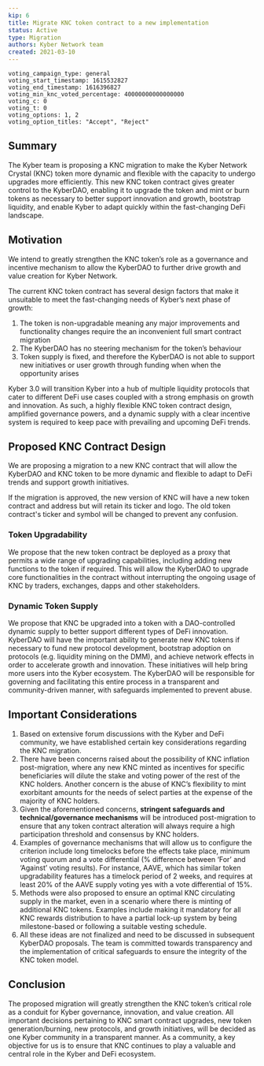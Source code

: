 ```yaml
---
kip: 6
title: Migrate KNC token contract to a new implementation
status: Active
type: Migration
authors: Kyber Network team
created: 2021-03-10
---
```



```
voting_campaign_type: general
voting_start_timestamp: 1615532827
voting_end_timestamp: 1616396827
voting_min_knc_voted_percentage: 40000000000000000
voting_c: 0
voting_t: 0
voting_options: 1, 2
voting_option_titles: "Accept", "Reject"
```

## Summary

The Kyber team is proposing a KNC migration to make the Kyber Network Crystal (KNC) token more dynamic and flexible with the capacity to undergo upgrades more efficiently. This new KNC token contract gives greater control to the KyberDAO, enabling it to upgrade the token and mint or burn tokens as necessary to better support innovation and growth, bootstrap liquidity, and enable Kyber to adapt quickly within the fast-changing DeFi landscape.

## Motivation

We intend to greatly strengthen the KNC token’s role as a governance and incentive mechanism to allow the KyberDAO to further drive growth and value creation for Kyber Network. 

The current KNC token contract has several design factors that make it unsuitable to meet the fast-changing needs of Kyber’s next phase of growth:
1.  The token is non-upgradable meaning any major improvements and functionality changes require the an inconvenient full smart contract migration
2.  The KyberDAO has no steering mechanism for the token’s behaviour
3.  Token supply is fixed, and therefore the KyberDAO is not able to support new initiatives or user growth through funding when when the opportunity arises

Kyber 3.0 will transition Kyber into a hub of multiple liquidity protocols that cater to different DeFi use cases coupled with a strong emphasis on growth and innovation. As such, a highly flexible KNC token contract design, amplified governance powers, and a dynamic supply with a clear incentive system is required to keep pace with prevailing and upcoming DeFi trends.

## Proposed KNC Contract Design

We are proposing a migration to a new KNC contract that will allow the KyberDAO and KNC token to be more dynamic and flexible to adapt to DeFi trends and support growth initiatives.

If the migration is approved, the new version of KNC will have a new token contract and address but will retain its ticker and logo. The old token contract's ticker and symbol will be changed to prevent any confusion. 

### Token Upgradability

We propose that the new token contract be deployed as a proxy that permits a wide range of upgrading capabilities, including adding new functions to the token if required. This will allow the KyberDAO to upgrade core functionalities in the contract without interrupting the ongoing usage of KNC by traders, exchanges, dapps and other stakeholders.

### Dynamic Token Supply

We propose that KNC be upgraded into a token with a DAO-controlled dynamic supply to better support different types of DeFi innovation. KyberDAO will have the important ability to generate new KNC tokens if necessary to fund new protocol development, bootstrap adoption on protocols (e.g. liquidity mining on the DMM), and achieve network effects in order to accelerate growth and innovation. These initiatives will help bring more users into the Kyber ecosystem. The KyberDAO will be responsible for governing and facilitating this entire process in a transparent and community-driven manner, with safeguards implemented to prevent abuse.

## Important Considerations

1. Based on extensive forum discussions with the Kyber and DeFi community, we have established certain key considerations regarding the KNC migration.
2. There have been concerns raised about the possibility of KNC inflation post-migration, where any new KNC minted as incentives for specific beneficiaries will dilute the stake and voting power of the rest of the KNC holders. Another concern is the abuse of KNC’s flexibility to mint exorbitant amounts for the needs of select parties at the expense of the majority of KNC holders.
3. Given the aforementioned concerns, **stringent safeguards and technical/governance mechanisms** will be introduced post-migration to ensure that any token contract alteration will always require a high participation threshold and consensus by KNC holders.
4. Examples of governance mechanisms that will allow us to configure the criterion include long timelocks before the effects take place, minimum voting quorum and a vote differential (% difference between ‘For’ and ‘Against’ voting results). For instance, AAVE, which has similar token upgradability features has a timelock period of 2 weeks, and requires at least 20% of the AAVE supply voting yes with a vote differential of 15%.
5. Methods were also proposed to ensure an optimal KNC circulating supply in the market, even in a scenario where there is minting of additional KNC tokens. Examples include making it mandatory for all KNC rewards distribution to have a partial lock-up system by being milestone-based or following a suitable vesting schedule.
6. All these ideas are not finalized and need to be discussed in subsequent KyberDAO proposals. The team is committed towards transparency and the implementation of critical safeguards to ensure the integrity of the KNC token model.

## Conclusion

The proposed migration will greatly strengthen the KNC token’s critical role as a conduit for Kyber governance, innovation, and value creation. All important decisions pertaining to KNC smart contract upgrades, new token generation/burning, new protocols, and growth initiatives, will be decided as one Kyber community in a transparent manner. As a community, a key objective for us is to ensure that KNC continues to play a valuable and central role in the Kyber and DeFi ecosystem.

